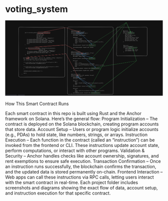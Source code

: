 # voting_system

![Alt Text](./explanation.png)


How This Smart Contract Runs

Each smart contract in this repo is built using Rust and the Anchor framework on Solana. Here’s the general flow:
Program Initialization – The contract is deployed on the Solana blockchain, creating program accounts that store data.
Account Setup – Users or program logic initialize accounts (e.g., PDAs) to hold state, like numbers, strings, or arrays.
Instruction Execution – Each function in the contract (called an “instruction”) can be invoked from the frontend or CLI. These instructions update account state, perform computations, or interact with other programs.
Validation & Security – Anchor handles checks like account ownership, signatures, and rent exemptions to ensure safe execution.
Transaction Confirmation – Once an instruction runs successfully, the blockchain confirms the transaction, and the updated data is stored permanently on-chain.
Frontend Interaction – Web apps can call these instructions via RPC calls, letting users interact with the smart contract in real-time.
Each project folder includes screenshots and diagrams showing the exact flow of data, account setup, and instruction execution for that specific contract.
